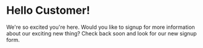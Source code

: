 # Hello Customer!

We're so excited you're here.  Would you like to signup for more information about our exciting new thing? Check back soon and look for our new signup form.
